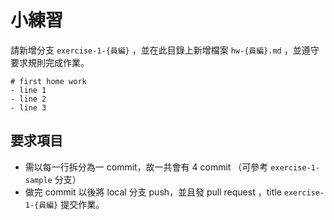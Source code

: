 # 小練習
請新增分支 `exercise-1-{員編}` ，並在此目錄上新增檔案 `hw-{員編}.md` ，並遵守要求規則完成作業。
```
# first home work
- line 1
- line 2
- line 3
```

## 要求項目
- 需以每一行拆分為一 commit，故一共會有 4 commit （可參考 `exercise-1-sample` 分支）
- 做完 commit 以後將 local 分支 push，並且發 pull request ，title `exercise-1-{員編}` 提交作業。
